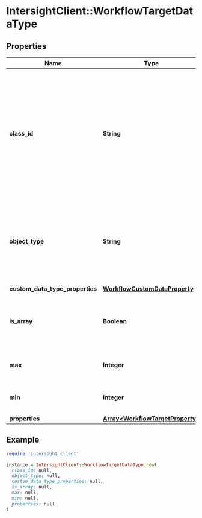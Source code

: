 # IntersightClient::WorkflowTargetDataType

## Properties

| Name | Type | Description | Notes |
| ---- | ---- | ----------- | ----- |
| **class_id** | **String** | The fully-qualified name of the instantiated, concrete type. This property is used as a discriminator to identify the type of the payload when marshaling and unmarshaling data. | [default to &#39;workflow.TargetDataType&#39;] |
| **object_type** | **String** | The fully-qualified name of the instantiated, concrete type. The value should be the same as the &#39;ClassId&#39; property. | [default to &#39;workflow.TargetDataType&#39;] |
| **custom_data_type_properties** | [**WorkflowCustomDataProperty**](WorkflowCustomDataProperty.md) |  | [optional] |
| **is_array** | **Boolean** | When this property is true then an array of targets can be passed as input. | [optional][default to false] |
| **max** | **Integer** | Specify the maximum value of the array. | [optional] |
| **min** | **Integer** | Specify the minimum value of the array. | [optional] |
| **properties** | [**Array&lt;WorkflowTargetProperty&gt;**](WorkflowTargetProperty.md) |  | [optional] |

## Example

```ruby
require 'intersight_client'

instance = IntersightClient::WorkflowTargetDataType.new(
  class_id: null,
  object_type: null,
  custom_data_type_properties: null,
  is_array: null,
  max: null,
  min: null,
  properties: null
)
```

